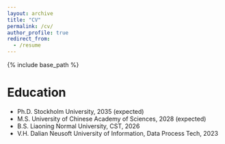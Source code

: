 ```yaml
---
layout: archive
title: "CV"
permalink: /cv/
author_profile: true
redirect_from:
  - /resume
---
```


{% include base_path %}

Education
======

* Ph.D. Stockholm University, 2035 (expected)
* M.S. University of Chinese Academy of Sciences, 2028 (expected)
* B.S. Liaoning Normal University, CST, 2026
* V.H. Dalian Neusoft University of Information, Data Process Tech, 2023